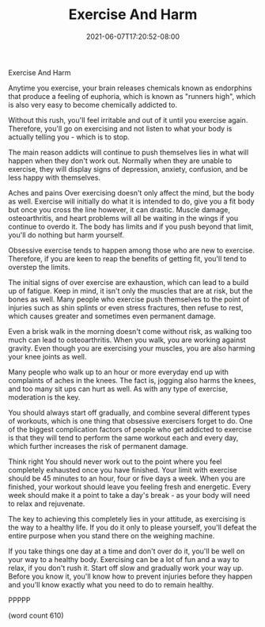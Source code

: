 ﻿---
title: "Exercise And Harm"
date: 2021-06-07T17:20:52-08:00
description: "Exercise Tips for Web Success"
featured_image: "/images/Exercise.jpg"
tags: ["Exercise"]
---

Exercise And Harm

Anytime you exercise, your brain releases chemicals
known as endorphins that produce a feeling of euphoria,
which is known as "runners high", which is also very
easy to become chemically addicted to.

Without this rush, you'll feel irritable and out of
it until you exercise again.  Therefore, you'll go 
on exercising and not listen to what your body is 
actually telling you - which is to stop.

The main reason addicts will continue to push themselves
lies in what will happen when they don't work out.
Normally when they are unable to exercise, they will
display signs of depression, anxiety, confusion,
and be less happy with themselves.

Aches and pains
Over exercising doesn't only affect the mind, but the
body as well.  Exercise will initially do what it 
is intended to do, give you a fit body but once you
cross the line however, it can drastic. Muscle
damage, osteoarthritis, and heart problems will all
be waiting in the wings if you continue to overdo
it.  The body has limits and if you push beyond
that limit, you'll do nothing but harm yourself.

Obsessive exercise tends to happen among those who
are new to exercise.  Therefore, if you are keen
to reap the benefits of getting fit, you'll tend
to overstep the limits.

The initial signs of over exercise are exhaustion,
which can lead to a build up of fatigue.  Keep in
mind, it isn't only the muscles that are at risk,
but the bones as well.  Many people who exercise
push themselves to the point of injuries such as
shin splints or even stress fractures, then refuse
to rest, which causes greater and sometimes even
permanent damage.

Even a brisk walk in the morning doesn't come
without risk, as walking too much can lead to
osteoarthritis.  When you walk, you are working 
against gravity.  Even though you are exercising
your muscles, you are also harming your knee joints
as well.

Many people who walk up to an hour or more everyday
end up with complaints of aches in the knees.  The
fact is, jogging also harms the knees, and too
many sit ups can hurt as well.  As with any type
of exercise, moderation is the key.

You should always start off gradually, and combine
several different types of workouts, which is one
thing that obsessive exercisers forget to do.  One
of the biggest complication factors of people who
get addicted to exercise is that they will tend 
to perform the same workout each and every day,
which further increases the risk of permanent damage.

Think right
You should never work out to the point where you 
feel completely exhausted once you have finished.
Your limit with exercise should be 45 minutes to an
hour, four or five days a week.  When you are
finished, your workout should leave you feeling 
fresh and energetic.  Every week should make it a
point to take a day's break - as your body will
need to relax and rejuvenate.

The key to achieving this completely lies in your
attitude, as exercising is the way to a healthy
life.  If you do it only to please yourself, you'll
defeat the entire purpose when you stand there on
the weighing machine.  

If you take things one day at a time and don't 
over do it, you'll be well on your way to a healthy
body.  Exercising can be a lot of fun and a way
to relax, if you don't rush it.  Start off slow
and gradually work your way up.  Before you know it,
you'll know how to prevent injuries before they
happen and you'll know exactly what you need to
do to remain healthy.

PPPPP

(word count 610)
